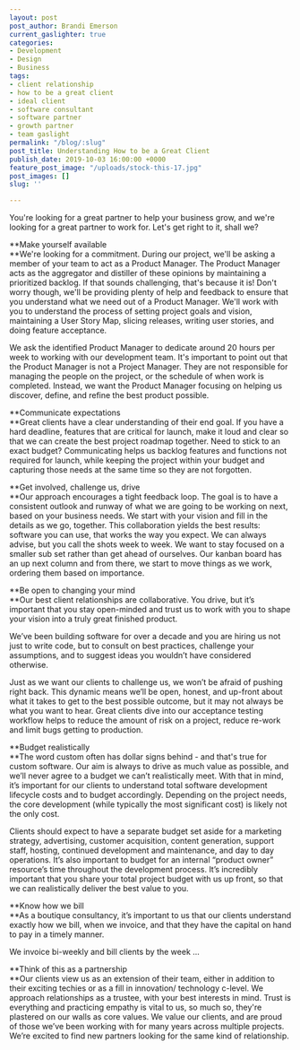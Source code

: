```yaml
---
layout: post
post_author: Brandi Emerson
current_gaslighter: true
categories:
- Development
- Design
- Business
tags:
- client relationship
- how to be a great client
- ideal client
- software consultant
- software partner
- growth partner
- team gaslight
permalink: "/blog/:slug"
post_title: Understanding How to be a Great Client
publish_date: 2019-10-03 16:00:00 +0000
feature_post_image: "/uploads/stock-this-17.jpg"
post_images: []
slug: ''

---
```

You're looking for a great partner to help your business grow, and we're looking for a great partner to work for. Let's get right to it, shall we? 

**Make yourself available   
**We're looking for a commitment. During our project, we'll be asking a member of your team to act as a Product Manager. The Product Manager acts as the aggregator and distiller of these opinions by maintaining a prioritized backlog. If that sounds challenging, that's because it is! Don't worry though, we'll be providing plenty of help and feedback to ensure that you understand what we need out of a Product Manager. We'll work with you to understand the process of setting project goals and vision, maintaining a User Story Map, slicing releases, writing user stories, and doing feature acceptance. 

We ask the identified Product Manager to dedicate around 20 hours per week to working with our development team. It's important to point out that the Product Manager is not a Project Manager. They are not responsible for managing the people on the project, or the schedule of when work is completed. Instead, we want the Product Manager focusing on helping us discover, define, and refine the best product possible.

**Communicate expectations   
**Great clients have a clear understanding of their end goal. If you have a hard deadline, features that are critical for launch, make it loud and clear so that we can create the best project roadmap together. Need to stick to an exact budget? Communicating helps us backlog features and functions not required for launch, while keeping the project within your budget and capturing those needs at the same time so they are not forgotten. 

**Get involved, challenge us, drive   
**Our approach encourages a tight feedback loop. The goal is to have a consistent outlook and runway of what we are going to be working on next, based on your business needs. We start with your vision and fill in the details as we go, together. This collaboration yields the best results: software you can use, that works the way you expect. We can always advise, but you call the shots week to week. We want to stay focused on a smaller sub set rather than get ahead of ourselves. Our kanban board has an up next column and from there, we start to move things as we work, ordering them based on importance. 

**Be open to changing your mind  
**Our best client relationships are collaborative. You drive, but it’s important that you stay open-minded and trust us to work with you to shape your vision into a truly great finished product.

We’ve been building software for over a decade and you are hiring us not just to write code, but to consult on best practices, challenge your assumptions, and to suggest ideas you wouldn’t have considered otherwise.

Just as we want our clients to challenge us, we won’t be afraid of pushing right back. This dynamic means we’ll be open, honest, and up-front about what it takes to get to the best possible outcome, but it may not always be what you want to hear. Great clients dive into our acceptance testing workflow helps to reduce the amount of risk on a project, reduce re-work and limit bugs getting to production. 

**Budget realistically    
**The word custom often has dollar signs behind - and that's true for custom software. Our aim is always to drive as much value as possible, and we’ll never agree to a budget we can’t realistically meet. With that in mind, it’s important for our clients to understand total software development lifecycle costs and to budget accordingly. Depending on the project needs, the core development (while typically the most significant cost) is likely not the only cost.

Clients should expect to have a separate budget set aside for a marketing strategy, advertising, customer acquisition, content generation, support staff, hosting, continued development and maintenance, and day to day operations. It’s also important to budget for an internal “product owner” resource’s time throughout the development process. It’s incredibly important that you share your total project budget with us up front, so that we can realistically deliver the best value to you.

**Know how we bill   
**As a boutique consultancy, it’s important to us that our clients understand exactly how we bill, when we invoice, and that they have the capital on hand to pay in a timely manner. 

We invoice bi-weekly and bill clients by the week ...

**Think of this as a partnership   
**Our clients view us as an extension of their team, either in addition to their exciting techies or as a fill in innovation/ technology c-level. We approach relationships as a trustee, with your best interests in mind. Trust is everything and practicing empathy is vital to us, so much so, they're plastered on our walls as core values. We value our clients, and are proud of those we’ve been working with for many years across multiple projects. We’re excited to find new partners looking for the same kind of relationship.